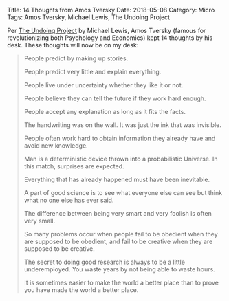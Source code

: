 Title: 14 Thoughts from Amos Tversky
Date: 2018-05-08
Category: Micro
Tags: Amos Tversky, Michael Lewis, The Undoing Project 

Per [The Undoing Project](https://www.amazon.com/Undoing-Project-Friendship-Changed-Minds/dp/0393254593/ref=sr_1_1?s=books&ie=UTF8&qid=1481647965&sr=1-1&keywords=lewis+undoing+project) by Michael Lewis, Amos Tversky (famous for revolutionizing both Psychology and Economics) kept 14 thoughts by his desk. These thoughts will now be on my desk: 

> People predict by making up stories.
> 
> People predict very little and explain everything.
> 
> People live under uncertainty whether they like it or not.
> 
> People believe they can tell the future if they work hard enough.
> 
> People accept any explanation as long as it fits the facts.
> 
> The handwriting was on the wall. It was just the ink that was invisible.
> 
> People often work hard to obtain information they already have and avoid new knowledge.
> 
> Man is a deterministic device thrown into a probabilistic Universe. In this match, surprises are expected.
> 
> Everything that has already happened must have been inevitable.
> 
> A part of good science is to see what everyone else can see but think what no one else has ever said.
> 
> The difference between being very smart and very foolish is often very small.
> 
> So many problems occur when people fail to be obedient when they are supposed to be obedient, and fail to be creative when they are supposed to be creative.
> 
> The secret to doing good research is always to be a little underemployed. You waste years by not being able to waste hours.
> 
> It is sometimes easier to make the world a better place than to prove you have made the world a better place.